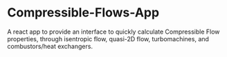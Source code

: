 # Compressible-Flows-App
A react app to provide an interface to quickly calculate Compressible Flow properties, through isentropic flow, quasi-2D flow, turbomachines, and combustors/heat exchangers.
